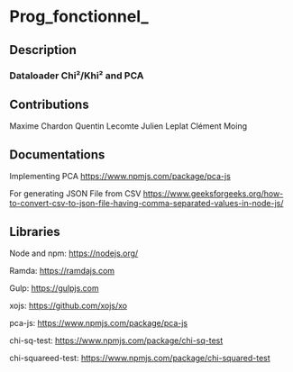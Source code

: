 # Prog_fonctionnel_

## Description


### Dataloader Chi²/Khi² and PCA


## Contributions

Maxime Chardon
Quentin Lecomte
Julien Leplat
Clément Moing

## Documentations

Implementing PCA
https://www.npmjs.com/package/pca-js

For generating JSON File from CSV
https://www.geeksforgeeks.org/how-to-convert-csv-to-json-file-having-comma-separated-values-in-node-js/

## Libraries

Node and npm:
https://nodejs.org/

Ramda:
https://ramdajs.com

Gulp:
https://gulpjs.com

xojs:
https://github.com/xojs/xo

pca-js:
https://www.npmjs.com/package/pca-js

chi-sq-test:
https://www.npmjs.com/package/chi-sq-test

chi-squareed-test:
https://www.npmjs.com/package/chi-squared-test
